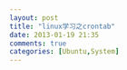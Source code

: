 ```yaml
---
layout: post
title: "linux学习之crontab"
date: 2013-01-19 21:35
comments: true
categories: [Ubuntu,System]
---
```



